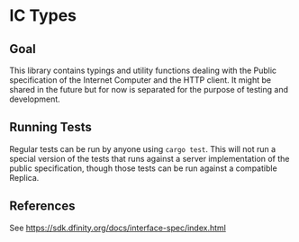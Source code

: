 # IC Types

## Goal
This library contains typings and utility functions dealing with the Public specification of the Internet Computer
 and the HTTP
client. It might be shared in the future but for now is separated for the purpose of testing and
development.

## Running Tests
Regular tests can be run by anyone using `cargo test`. This will not run a special version of the
tests that runs against a server implementation of the public specification, though those
tests can be run against a compatible Replica.

## References
See https://sdk.dfinity.org/docs/interface-spec/index.html
